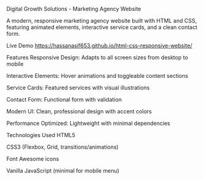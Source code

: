 Digital Growth Solutions - Marketing Agency Website


A modern, responsive marketing agency website built with HTML and CSS, featuring animated elements, interactive service cards, and a clean contact form.

Live Demo
https://hassanasif653.github.io/html-css-responsive-website/

Features
Responsive Design: Adapts to all screen sizes from desktop to mobile

Interactive Elements: Hover animations and toggleable content sections

Service Cards: Featured services with visual illustrations

Contact Form: Functional form with validation

Modern UI: Clean, professional design with accent colors

Performance Optimized: Lightweight with minimal dependencies

Technologies Used
HTML5

CSS3 (Flexbox, Grid, transitions/animations)

Font Awesome icons

Vanilla JavaScript (minimal for mobile menu)
